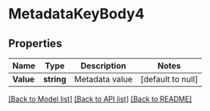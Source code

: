 # MetadataKeyBody4

## Properties
Name | Type | Description | Notes
------------ | ------------- | ------------- | -------------
**Value** | **string** | Metadata value | [default to null]

[[Back to Model list]](../README.md#documentation-for-models) [[Back to API list]](../README.md#documentation-for-api-endpoints) [[Back to README]](../README.md)

